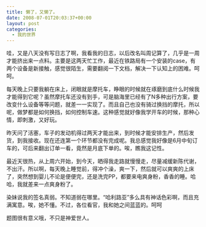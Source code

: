 ```yaml
---
title: 懒了，又懒了。
date: 2008-07-01T20:03:37+00:00
layout: post
categories:
  - 我的世界
---
```


哇，又是八天没有写日志了啊，我看我的日志，以后改名叫周记算了，几乎是一周才能挤出来一点料。主要是这两天忙工作，最近在铁路局有一个安装的case，有两个设备是新接触，感觉很陌生，需要翻阅一下文档，解决一下认知上的困难。呵呵。

每天晚上只要我躺在床上，闭眼就是摩托车，睁眼的时候就在琢磨到底什么时候我才能得到它呢？虽然摩托车还没有到手，可是脑海里已经有了N多种出行方案，要改变什么设备等等问题，就差一一实现了。而且自己也没有骑过换挡的摩托，所以呢，做梦都是如何换挡，如何控制车速。这种感觉就好像我学开车的时候，那种心情，即刺激，又好玩。

昨天问了活塞，车子的发动机得过两天才能出来，到时候才能安排生产，然后发货，到我接收。现在还连第一个环节都没有完成呢。我总感觉我好像是6月中旬订车的，可后来翻出订单一看，竟然是月底下单的。唉，瞧我这记性。

最近天很热，从上周六开始，到今天，晒得我走路就慢慢走，尽量减缓新陈代谢，不出汗。所以啊，每天晚上睡觉前，得冲个澡，爽一下，然后就可以爽爽的上床了，突然想到婴儿不论是便便完，还是洗完PP，都要来电爽身粉，香香的睡。哈哈，我就差来一点爽身粉了。
<!--more-->
染妹说我的签名真弱。不知道弱在哪里。“哈利路亚”多么具有神话色彩啊，而且充满寓意。唉，她不懂。不过，各位看官，我和她之间蓝蓝的。呵呵

题图很有意义哦，不只是神爱世人。